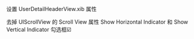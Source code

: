 
设置 UserDetailHeaderView.xib 属性

去掉 UIScrollView  的 Scroll View 属性 Show Horizontal Indicator 和 Show Vertical Indicator 勾选框☑️